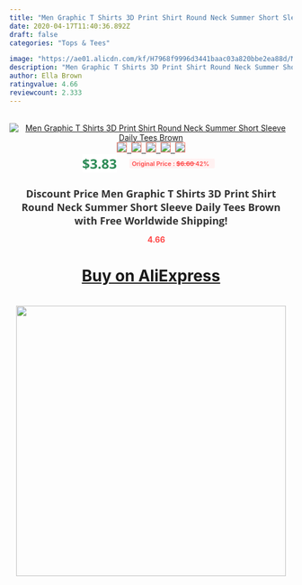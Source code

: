 ```yaml
---
title: "Men Graphic T Shirts 3D Print Shirt Round Neck Summer Short Sleeve Daily Tees Brown"
date: 2020-04-17T11:40:36.892Z
draft: false
categories: "Tops & Tees"

image: "https://ae01.alicdn.com/kf/H7968f9996d3441baac03a820bbe2ea88d/Men-Graphic-T-Shirts-3D-Print-Shirt-Round-Neck-Summer-Short-Sleeve-Daily-Tees-Brown.jpg"
description: "Men Graphic T Shirts 3D Print Shirt Round Neck Summer Short Sleeve Daily Tees Brown"
author: Ella Brown
ratingvalue: 4.66
reviewcount: 2.333
---
```

<br>
<div style="text-align: center;">
<a href="https://s.click.aliexpress.com/e/_98hA4N" target="_blank" rel="nofollow noopener noreferrer"><img alt="Men Graphic T Shirts 3D Print Shirt Round Neck Summer Short Sleeve Daily Tees Brown" class="magnifier-image" src="https://ae01.alicdn.com/kf/H7968f9996d3441baac03a820bbe2ea88d/Men-Graphic-T-Shirts-3D-Print-Shirt-Round-Neck-Summer-Short-Sleeve-Daily-Tees-Brown.jpg_640x640.jpg">
<br>
<img style="border:1px solid salmon" src="https://ae01.alicdn.com/kf/H7968f9996d3441baac03a820bbe2ea88d/Men-Graphic-T-Shirts-3D-Print-Shirt-Round-Neck-Summer-Short-Sleeve-Daily-Tees-Brown.jpg_120x120.jpg">&nbsp;&nbsp;<img style="border:1px solid salmon" src="https://ae01.alicdn.com/kf/Hd0072920a8854a88a6c1bfe8b60469f5L/Men-Graphic-T-Shirts-3D-Print-Shirt-Round-Neck-Summer-Short-Sleeve-Daily-Tees-Brown.jpg_120x120.jpg">&nbsp;&nbsp;<img style="border:1px solid salmon" src="_120x120.jpg">&nbsp;&nbsp;<img style="border:1px solid salmon" src="_120x120.jpg">&nbsp;&nbsp;<img style="border:1px solid salmon" src="_120x120.jpg"></a></div><br0>
<div style="text-align: center;"><span style="background-color: white; border: 0px; box-sizing: border-box; color: seagreen; display: inline-block; font-family: &quot;open sans&quot; , &quot;arial&quot; , &quot;helvetica&quot; , sans-serif , &quot;heiti&quot;; font-size: 24px; font-stretch: inherit; font-weight: 700; line-height: inherit; margin: 0px 10px 0px 0px; padding: 0px; vertical-align: middle;">$3.83 </span>
<span style="background: rgb(255 , 241 , 241); border-radius: 3px; border: 0px; box-sizing: border-box; color: #ff4747; display: inline-block; font-family: inherit; font-size: 12px; font-stretch: inherit; font-style: inherit; font-variant: inherit; font-weight: 600; line-height: inherit; margin: 0px; padding: 2px 5px; transform: scale(0.9); vertical-align: middle;">Original Price : <b style="text-decoration: line-through;">$6.60 </b> 42%&nbsp;&nbsp;</span></div>
<h1 style="color: #333333; display: inline-block; font-family: &quot;open sans&quot; , &quot;arial&quot; , &quot;helvetica&quot; , sans-serif , &quot;heiti&quot;; font-size: 18px; font-stretch: inherit; font-weight: 700; text-align: center;">Discount Price Men Graphic T Shirts 3D Print Shirt Round Neck Summer Short Sleeve Daily Tees Brown with Free Worldwide Shipping!</h1>
<div style="color: #ff4747; text-align: center;">
<img src="https://4.bp.blogspot.com/-M0ZcTcb-5uY/XleCXlxnR4I/AAAAAAAAAEc/OrjgMkXV1oMQFaCRZj5HQwOCBcu3w1FegCPcBGAYYCw/s1600/star.png" style="height: 15px;">&nbsp;<b>4.66</b></div>
<div class="button_cont" align="center"><a class="buynow_a" href="https://s.click.aliexpress.com/e/_98hA4N" target="_blank" rel="nofollow noopener noreferrer"><H1>Buy on AliExpress</H1></a></div><br>
<div class="separator" style="clear: both; text-align: center;">
<img src="https://lh3.googleusercontent.com/-pTy5HemUv9M/XlePHvY0dAI/AAAAAAAAAE4/0nX5iRUoIWY8eMW9Dpxeirr157OZliDIgCLcBGAsYHQ/s1600/badge.gif" width="480">
</div>
